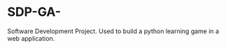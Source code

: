 # SDP-GA-
Software Development Project. Used to build a python learning game in a web application. 
